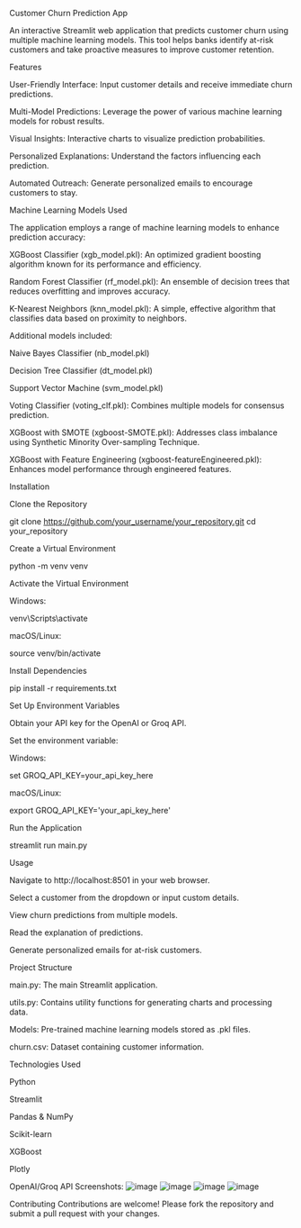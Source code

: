 Customer Churn Prediction App

An interactive Streamlit web application that predicts customer churn using multiple machine learning models. This tool helps banks identify at-risk customers and take proactive measures to improve customer retention.

Features

User-Friendly Interface: Input customer details and receive immediate churn predictions.

Multi-Model Predictions: Leverage the power of various machine learning models for robust results.

Visual Insights: Interactive charts to visualize prediction probabilities.

Personalized Explanations: Understand the factors influencing each prediction.

Automated Outreach: Generate personalized emails to encourage customers to stay.

Machine Learning Models Used

The application employs a range of machine learning models to enhance prediction accuracy:

XGBoost Classifier (xgb_model.pkl): An optimized gradient boosting algorithm known for its performance and efficiency.

Random Forest Classifier (rf_model.pkl): An ensemble of decision trees that reduces overfitting and improves accuracy.

K-Nearest Neighbors (knn_model.pkl): A simple, effective algorithm that classifies data based on proximity to neighbors.

Additional models included:

Naive Bayes Classifier (nb_model.pkl)

Decision Tree Classifier (dt_model.pkl)

Support Vector Machine (svm_model.pkl)

Voting Classifier (voting_clf.pkl): Combines multiple models for consensus prediction.

XGBoost with SMOTE (xgboost-SMOTE.pkl): Addresses class imbalance using Synthetic Minority Over-sampling Technique.

XGBoost with Feature Engineering (xgboost-featureEngineered.pkl): Enhances model performance through engineered features.

Installation

Clone the Repository

git clone https://github.com/your_username/your_repository.git
cd your_repository

Create a Virtual Environment

python -m venv venv

Activate the Virtual Environment

Windows:

venv\Scripts\activate

macOS/Linux:

source venv/bin/activate

Install Dependencies

pip install -r requirements.txt

Set Up Environment Variables

Obtain your API key for the OpenAI or Groq API.

Set the environment variable:

Windows:

set GROQ_API_KEY=your_api_key_here

macOS/Linux:

export GROQ_API_KEY='your_api_key_here'

Run the Application

streamlit run main.py

Usage

Navigate to http://localhost:8501 in your web browser.

Select a customer from the dropdown or input custom details.

View churn predictions from multiple models.

Read the explanation of predictions.

Generate personalized emails for at-risk customers.

Project Structure

main.py: The main Streamlit application.

utils.py: Contains utility functions for generating charts and processing data.

Models: Pre-trained machine learning models stored as .pkl files.

churn.csv: Dataset containing customer information.

Technologies Used

Python

Streamlit

Pandas & NumPy

Scikit-learn

XGBoost

Plotly

OpenAI/Groq API
Screenshots:
![image](https://github.com/user-attachments/assets/40ae1f5c-a092-4686-b33b-90e38b64ba4e)
![image](https://github.com/user-attachments/assets/30567da4-5940-4e28-96c6-be342978d398)
![image](https://github.com/user-attachments/assets/c6c43c8a-1537-448d-9bee-d9233932b8a1)
![image](https://github.com/user-attachments/assets/39e6bade-6c75-4dc1-b150-2fb96b0a972a)



Contributing
Contributions are welcome! Please fork the repository and submit a pull request with your changes.
